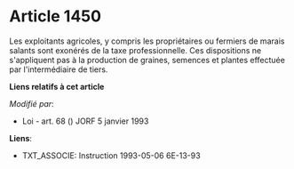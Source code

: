 # Article 1450

Les exploitants agricoles, y compris les propriétaires ou fermiers de marais salants sont exonérés de la taxe
professionnelle. Ces dispositions ne s'appliquent pas à la production de graines, semences et plantes effectuée par
l'intermédiaire de tiers.

**Liens relatifs à cet article**

_Modifié par_:

  - Loi - art. 68 () JORF 5 janvier 1993

**Liens**:

  - TXT_ASSOCIE: Instruction 1993-05-06 6E-13-93
